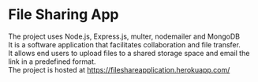 # File Sharing App
The project uses Node.js, Express.js, multer, nodemailer and MongoDB <br />
It is a software application that facilitates collaboration and file transfer. <br />
It allows end users to upload files to a shared storage space and email the link in a predefined format. <br />
The project is hosted at https://fileshareapplication.herokuapp.com/
